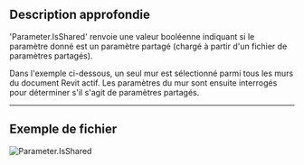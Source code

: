 ## Description approfondie
'Parameter.IsShared' renvoie une valeur booléenne indiquant si le paramètre donné est un paramètre partagé (chargé à partir d'un fichier de paramètres partagés).

Dans l'exemple ci-dessous, un seul mur est sélectionné parmi tous les murs du document Revit actif. Les paramètres du mur sont ensuite interrogés pour déterminer s'il s'agit de paramètres partagés.
___
## Exemple de fichier

![Parameter.IsShared](./Revit.Elements.Parameter.IsShared_img.jpg)
